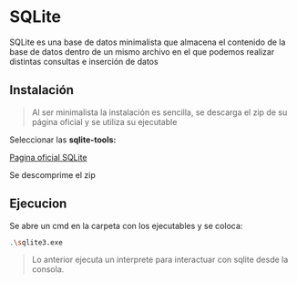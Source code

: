 # SQLite

SQLite es una base de datos minimalista que almacena el contenido de la base de datos dentro de un mismo archivo en el que podemos realizar distintas consultas e inserción de datos

## Instalación

> Al ser minimalista la instalación es sencilla, se descarga el zip de su página oficial y se utiliza su ejecutable

Seleccionar las **sqlite-tools:**

[Pagina oficial SQLite](https://www.sqlite.org/)

Se descomprime el zip 

## Ejecucion

Se abre un cmd en la carpeta con los ejecutables y se coloca:

```bash
.\sqlite3.exe
```
> Lo anterior ejecuta un interprete para interactuar con sqlite desde la consola.